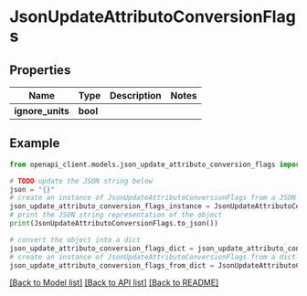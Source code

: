 # JsonUpdateAttributoConversionFlags


## Properties

Name | Type | Description | Notes
------------ | ------------- | ------------- | -------------
**ignore_units** | **bool** |  | 

## Example

```python
from openapi_client.models.json_update_attributo_conversion_flags import JsonUpdateAttributoConversionFlags

# TODO update the JSON string below
json = "{}"
# create an instance of JsonUpdateAttributoConversionFlags from a JSON string
json_update_attributo_conversion_flags_instance = JsonUpdateAttributoConversionFlags.from_json(json)
# print the JSON string representation of the object
print(JsonUpdateAttributoConversionFlags.to_json())

# convert the object into a dict
json_update_attributo_conversion_flags_dict = json_update_attributo_conversion_flags_instance.to_dict()
# create an instance of JsonUpdateAttributoConversionFlags from a dict
json_update_attributo_conversion_flags_from_dict = JsonUpdateAttributoConversionFlags.from_dict(json_update_attributo_conversion_flags_dict)
```
[[Back to Model list]](../README.md#documentation-for-models) [[Back to API list]](../README.md#documentation-for-api-endpoints) [[Back to README]](../README.md)


